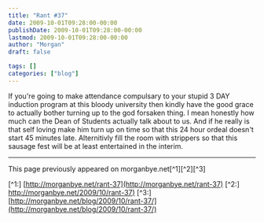 ```yaml
---
title: "Rant #37"
date: 2009-10-01T09:28:00-00:00
publishDate: 2009-10-01T09:28:00-00:00
lastmod: 2009-10-01T09:28:00-00:00
author: "Morgan"
draft: false

tags: []
categories: ["blog"]
---
```


If you're going to make attendance compulsary to your stupid 3 DAY induction program at this bloody university then kindly have the good grace to actually bother turning up to the god forsaken thing. I mean honestly how much can the Dean of Students actually talk about to us.  And if he really is that self loving make him turn up on time so that this 24 hour ordeal doesn't start 45 minutes late.
Alternitivly fill the room with strippers so that this sausage fest will be at least entertained in the interim.


----
This page previously appeared on morganbye.net[^1][^2][^3]

[^1:] [http://morganbye.net/rant-37](http://morganbye.net/rant-37)
[^2:] [http://morganbye.net/2009/10/rant-37)](http://morganbye.net/2009/10/rant-37)
[^3:] [http://morganbye.net/blog/2009/10/rant-37/](http://morganbye.net/blog/2009/10/rant-37/)
